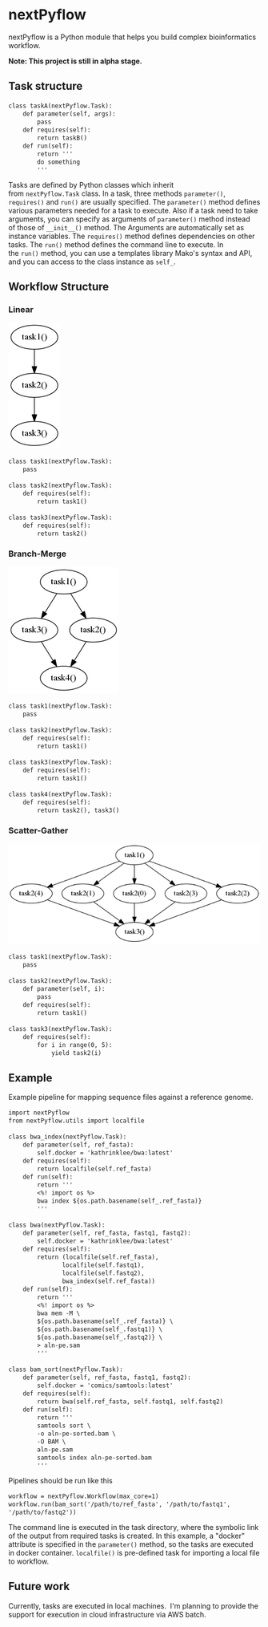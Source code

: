 # nextPyflow
nextPyflow is a Python module that helps you build complex bioinformatics workflow.

**Note: This project is still in alpha stage.**

## Task structure
```
class taskA(nextPyflow.Task):
    def parameter(self, args):
        pass
    def requires(self):
        return taskB()
    def run(self):
        return '''                                                                                                             
        do something                                                                          
        '''
```

Tasks are defined by Python classes which inherit from `nextPyflow.Task` class. In a task, three methods `parameter()`, `requires()` and `run()` are usually specified. The `parameter()` method defines various parameters needed for a task to execute. Also if a task need to take arguments, you can specify as arguments of `parameter()` method instead of those of `__init__()` method. The Arguments are automatically set as instance variables. The `requires()` method defines dependencies on other tasks. The `run()` method defines the command line to execute. In the `run()` method, you can use a templates library Mako's syntax and API, and you can access to the class instance as `self_`.

## Workflow Structure
### Linear
![linear](https://github.com/oliverSI/nextPyflow/blob/master/examples/linear.png)
```
class task1(nextPyflow.Task):
    pass

class task2(nextPyflow.Task):
    def requires(self):
        return task1()

class task3(nextPyflow.Task):
    def requires(self):
        return task2()
```

### Branch-Merge
![branch_merge](https://github.com/oliverSI/nextPyflow/blob/master/examples/branch_merge.png)
```
class task1(nextPyflow.Task):
    pass

class task2(nextPyflow.Task):
    def requires(self):
        return task1()

class task3(nextPyflow.Task):
    def requires(self):
        return task1()

class task4(nextPyflow.Task):
    def requires(self):
        return task2(), task3()
```

### Scatter-Gather
![branch_merge](https://github.com/oliverSI/nextPyflow/blob/master/examples/scatter_gather.png)
```
class task1(nextPyflow.Task):
    pass

class task2(nextPyflow.Task):
    def parameter(self, i):
        pass
    def requires(self):
        return task1()

class task3(nextPyflow.Task):
    def requires(self):
        for i in range(0, 5):
            yield task2(i)
```

## Example
Example pipeline for mapping sequence files against a reference genome.
```
import nextPyflow
from nextPyflow.utils import localfile

class bwa_index(nextPyflow.Task):
    def parameter(self, ref_fasta):
        self.docker = 'kathrinklee/bwa:latest'
    def requires(self):
        return localfile(self.ref_fasta)
    def run(self):
        return '''                                                                                                                  
        <%! import os %>                                                                                                            
        bwa index ${os.path.basename(self_.ref_fasta)}                                                                              
        '''
        
class bwa(nextPyflow.Task):
    def parameter(self, ref_fasta, fastq1, fastq2):
        self.docker = 'kathrinklee/bwa:latest'
    def requires(self):
        return (localfile(self.ref_fasta),
               localfile(self.fastq1),
               localfile(self.fastq2),
               bwa_index(self.ref_fasta))
    def run(self):
        return '''                                                                                                                  
        <%! import os %>                                                                                                            
        bwa mem -M \                                                                                                                
        ${os.path.basename(self_.ref_fasta)} \                                                                                      
        ${os.path.basename(self_.fastq1)} \                                                                                         
        ${os.path.basename(self_.fastq2)} \                                                                                         
        > aln-pe.sam                                                                                                                
        '''
        
class bam_sort(nextPyflow.Task):
    def parameter(self, ref_fasta, fastq1, fastq2):
        self.docker = 'comics/samtools:latest'
    def requires(self):
        return bwa(self.ref_fasta, self.fastq1, self.fastq2)
    def run(self):
        return '''                                                                                                                  
        samtools sort \                                                                                                             
        -o aln-pe-sorted.bam \                                                                                                      
        -O BAM \                                                                                                                    
        aln-pe.sam                                                                                                                  
        samtools index aln-pe-sorted.bam                                                                                            
        '''
```
Pipelines should be run like this
```
workflow = nextPyflow.Workflow(max_core=1)
workflow.run(bam_sort('/path/to/ref_fasta', '/path/to/fastq1', '/path/to/fastq2'))
```

The command line is executed in the task directory, where the symbolic link of the output from required tasks is created. In this example, a "docker" attribute is specified in the `parameter()` method, so the tasks are executed in docker container. `localfile()` is pre-defined task for importing a local file to workflow.

## Future work
Currently, tasks are executed in local machines.  I'm planning to provide the support for execution in cloud infrastructure via AWS batch. 
